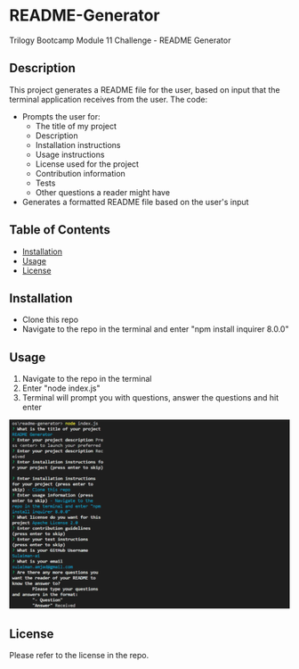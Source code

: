 # README-Generator
Trilogy Bootcamp Module 11 Challenge - README Generator

## Description 

This project generates a README file for the user, based on input that the terminal application receives from the user. The code:
- Prompts the user for:
    - The title of my project
    - Description
    - Installation instructions
    - Usage instructions
    - License used for the project
    - Contribution information
    - Tests
    - Other questions a reader might have
- Generates a formatted README file based on the user's input

## Table of Contents

* [Installation](#installation)
* [Usage](#usage)
* [License](#license)


## Installation

- Clone this repo
- Navigate to the repo in the terminal and enter "npm install inquirer 8.0.0"

## Usage 

1. Navigate to the repo in the terminal
2. Enter "node index.js"
3. Terminal will prompt you with questions, answer the questions and hit enter

![alt text](./assets/terminal.PNG)

## License

Please refer to the license in the repo.